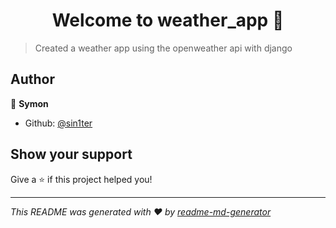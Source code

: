 <h1 align="center">Welcome to weather_app 👋</h1>
<p>
</p>

> Created a weather app using the openweather api with django

## Author

👤 **Symon**

* Github: [@sin1ter](https://github.com/sin1ter)

## Show your support

Give a ⭐️ if this project helped you!

***
_This README was generated with ❤️ by [readme-md-generator](https://github.com/kefranabg/readme-md-generator)_